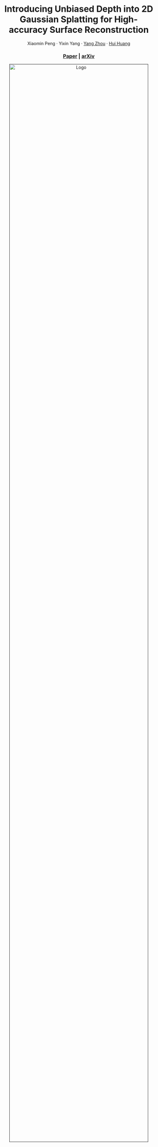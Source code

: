 <p align="center">

  <h1 align="center">Introducing Unbiased Depth into 2D Gaussian Splatting for
  High-accuracy Surface Reconstruction</h1>
  <p align="center">
    <a>Xiaomin Peng</a>
    ·
    <a>Yixin Yang</a>
    ·
    <a href="https://zhouyangvcc.github.io/">Yang Zhou</a>
    ·
    <a href="https://vcc.tech/~huihuang">Hui Huang</a>
  </p>


  <h3 align="center"><a href="">Paper</a> | <a href="">arXiv</a> </h3>
  <div align="center"></div>
</p>


<p align="center">
  <a href="">
    <img src="./assets/teaser.pdf" alt="Logo" width="95%">
  </a>
</p>

<p align="center">
We introduce unbiased depth into 2DGS, effectively solving the holes in specular highlight regions and significantly improving the geometry quality of surface reconstruction.
</p>
<br>

# Installation
Clone the repository and create an anaconda environment using
```
git clone git@github.com:XiaoXinyyx/Unbiased_Surfel.git --recursive

# if you have an environment used for 2dgs/3dgs, use it
# if not, create a new environment
conda env create --file environment.yml
conda activate unbiased_surfel
```

# Training

To train a scene, simply use

```
python train.py -s <path to COLMAP or NeRF Synthetic dataset>
```

Commandline arguments for regularizations
```
--lambda_normal   # hyperparameter for normal consistency
--lambda_converge # hyperparameter for depth converge (Ours)
--lambda_dist     # hyperparameter for depth converge (2DGS)
```

# Testing
## Bounded Mesh Extraction
To export a mesh within a bounded volume, simply use
```
python render.py -m <path to pre-trained model> -s <path to COLMAP dataset> 
```
Commandline arguments you should adjust accordingly for meshing for bounded TSDF fusion, use
```
--voxel_size # voxel size
--depth_trunc # depth truncation
```
If these arguments are not specified, the script will automatically estimate them using the camera information.

## Unbounded Mesh Extraction
To export a mesh with an arbitrary size, we devised an unbounded TSDF fusion with space contraction and adaptive truncation.
```
python render.py -m <path to pre-trained model> -s <path to COLMAP dataset> --mesh_res 1024
```

# Full evaluation

We provide scripts to evaluate our method on [Mip-NeRF 360](https://jonbarron.info/mipnerf360/), [Tanks and Template](https://www.tanksandtemples.org/download/) and [DTU](https://drive.google.com/drive/folders/1SJFgt8qhQomHX55Q4xSvYE2C6-8tFll9) dataset.
```
# DTU dataset
python scripts/dtu_eval.py

# Mip-NeRF 360 dataset
python scripts/m360_eval.py

# Tanks and Template dataset
python scripts/tnt_eval.py
```

# Acknowledgements
This project is built upon [2DGS](https://github.com/hbb1/2d-gaussian-splatting) and [3DGS](https://github.com/graphdeco-inria/gaussian-splatting). The TSDF fusion for extracting mesh is based on [Open3D](https://github.com/isl-org/Open3D). The rendering script for MipNeRF360 is adopted from [Multinerf](https://github.com/google-research/multinerf/), while the evaluation scripts for DTU and Tanks and Temples dataset are built apon [DTUeval-python](https://github.com/jzhangbs/DTUeval-python) and [TanksAndTemples](https://github.com/isl-org/TanksAndTemples/tree/master/python_toolbox/evaluation), respectively. The fusing operation for accelerating the renderer is inspired by [Han's repodcue](https://github.com/Han230104/2D-Gaussian-Splatting-Reproduce). We thank all the authors for their great work and repos. 

# Citation
If you find our code or paper useful, please cite



```bibtex
@inproceedings{Huang2DGS2024,
    title={2D Gaussian Splatting for Geometrically Accurate Radiance Fields},
    author={Huang, Binbin and Yu, Zehao and Chen, Anpei and Geiger, Andreas and Gao, Shenghua},
    publisher = {Association for Computing Machinery},
    booktitle = {SIGGRAPH 2024 Conference Papers},
    year      = {2024},
    doi       = {10.1145/3641519.3657428}
}
```
